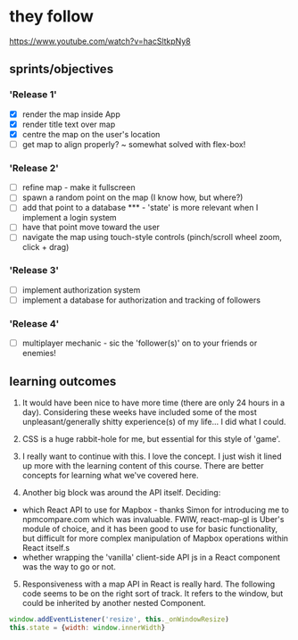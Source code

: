 # they follow
https://www.youtube.com/watch?v=hacSltkpNy8

## sprints/objectives

### 'Release 1'

- [x] render the map inside App
- [x] render title text over map
- [x] centre the map on the user's location
- [ ] get map to align properly? ~ somewhat solved with flex-box!

### 'Release 2'

- [ ] refine map - make it fullscreen
- [ ] spawn a random point on the map (I know how, but where?)
- [ ] add that point to a database *** - 'state' is more relevant when I implement a login system
- [ ] have that point move toward the user
- [ ] navigate the map using touch-style controls (pinch/scroll wheel zoom, click + drag)

### 'Release 3'

- [ ] implement authorization system
- [ ] implement a database for authorization and tracking of followers

### 'Release 4'

- [ ] multiplayer mechanic - sic the 'follower(s)' on to your friends or enemies!

## learning outcomes

1. It would have been nice to have more time (there are only 24 hours in a day). Considering these weeks have included some of the most unpleasant/generally shitty experience(s) of my life... I did what I could.

2. CSS is a huge rabbit-hole for me, but essential for this style of 'game'.

3. I really want to continue with this. I love the concept. I just wish it lined up more with the learning content of this course. There are better concepts for learning what we've covered here.

4. Another big block was around the API itself. Deciding:
  * which React API to use for Mapbox - thanks Simon for introducing me to npmcompare.com which was invaluable. FWIW, react-map-gl is Uber's module of choice, and it has been good to use for basic functionality, but difficult for more complex manipulation of Mapbox operations within React itself.s
  * whether wrapping the 'vanilla' client-side API js in a React component was the way to go or not.

5. Responsiveness with a map API in React is really hard. The following code seems to be on the right sort of track. It refers to the window, but could be inherited by another nested Component.
```js
window.addEventListener('resize', this._onWindowResize)
this.state = {width: window.innerWidth}
```
